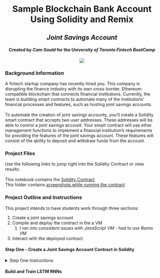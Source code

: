 <h1 align="center">Sample Blockchain Bank Account Using Solidity and Remix</h1>
<h2 align="center"><em>Joint Savings Account</em></h2>
<h4 align="center"> Created by <em>Cam Gould</em> for the <em>University of Toronto Fintech BootCamp</em> </h4>

<p align="center">
  <img
    src="https://blog.cakedefi.com/content/images/2021/07/istockphoto-1226293128-612x612.jpeg"
  >
</p>

### Background Information
A fintech startup company has recently hired you. This company is disrupting the finance industry with its own cross-border, Ethereum-compatible blockchain that connects financial institutions. Currently, the team is building smart contracts to automate many of the institutions’ financial processes and features, such as hosting joint savings accounts.
<br>
<br>
To automate the creation of joint savings accounts, you’ll create a Solidity smart contract that accepts two user addresses. These addresses will be able to control a joint savings account. Your smart contract will use ether management functions to implement a financial institution’s requirements for providing the features of the joint savings account. These features will consist of the ability to deposit and withdraw funds from the account.
<br>
### Project Files
Use the following links to jump right into the Solidity Contract or view results:
<br>
<br>
This notebook contains the [Solidity Contract](https://github.com/CamGould/Solidity_Project/blob/main/Solidity%20Code/Joint_Savings.sol)
<br>
This folder contains [screenshots while running the contract](https://github.com/CamGould/Solidity_Project/tree/main/Execution_Results)
<br>
### Project Outline and Instructions
This project intends to have students work through three sections:
1. Create a joint savings account
2. Compile and deploy the contract in the a VM
    1. *I ran into consistent issues with JavaScript VM - had to use Remix VM*
3. Interact with the deployed contract
#### Step One - Create a Joint Savings Account Contract in Solidity 
<details>
  <summary>Step One Instructions</summary> 
  
  1. From the provided *starter code*, open the Solidity file named *joint_savings.sol* in the **Remix IDE**.
  2. Define a new contract named *JointSavings*
  3. Define the following variables in the new contract:
      1. Two variables of type address payable named *accountOne and accountTwo*
      2. A variable of type address public named *lastToWithdraw*
      3. Two variables of type uint public named *lastWithdrawAmount and contractBalance*
  4. Define a function named *withdraw* that accepts two arguments: amount of type uint and recipient of type payable address. In this function, code the following:
      1. Define a require statement that checks if recipient is equal to either accountOne or accountTwo. If it isn’t, the require statement returns the “You don't own this account!” text.
      2. Define a require statement that checks if balance is sufficient for accomplishing the withdrawal operation. If there are insufficient funds, it returns the “Insufficient funds!” text.
      3. Add an if statement to check if lastToWithdraw is not equal (!=) to recipient. If it’s not equal, set it to the current value of recipient.
      4. Call the transfer function of the recipient, and pass it the amount to transfer as an argument.
      5. Set lastWithdrawAmount equal to amount.
      6. Set the contractBalance variable equal to the balance of the contract by using *address(this).balance* to reflect the new balance of the contract.
  5. Define a public payable function named deposit. In this function, code the following:
      1. Set the contractBalance variable equal to the balance of the contract by using *address(this).balance*.
  6. Define a public function named setAccounts that takes two address payable arguments, named account1 and account2. In the body of the function, set the values of accountOne and accountTwo to account1 and account2, respectively.
  7. Add a fallback function so that your contract can store ether that’s sent from outside the deposit function.
  
</details>
      
#### Build and Train LSTM RNNs

